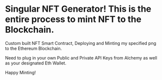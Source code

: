 # Singular NFT Generator! This is the entire process to mint NFT to the Blockchain.

Custom built NFT Smart Contract, Deploying and Minting my specified png to the Ethereum Blockchain.

Need to plug in your own Public and Private API Keys from Alchemy as well as your designated Eth Wallet.

Happy Minting!
